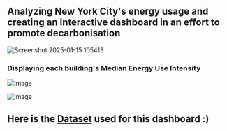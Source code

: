 ## Analyzing New York City's energy usage and creating an interactive dashboard in an effort to promote decarbonisation

![Screenshot 2025-01-15 105413](https://github.com/user-attachments/assets/2f0d83a9-f626-4e7b-80c1-2c8bb33fd8d6)
### Displaying each building's Median Energy Use Intensity
![image](https://github.com/user-attachments/assets/b91cff32-4537-47e8-aef2-be24eb37f722)


![image](https://github.com/user-attachments/assets/9b3b9165-5640-458a-a06e-e255c272e372)

## Here is the [Dataset](https://data.cityofnewyork.us/Environment/NYC-Building-Energy-and-Water-Data-Disclosure-for-/5zyy-y8am/explore) used for this dashboard :)
